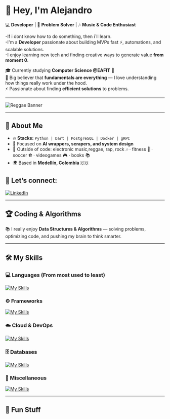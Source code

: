# 👋 Hey, I'm Alejandro  

💻 **Developer** | 🚀 **Problem Solver** | 🎶 **Music & Code Enthusiast**  

-If i dont know how to do something, then i´ll learn.  
-I'm a **Developer** passionate about building MVPs fast ⚡, automations, and scalable solutions.  
-I enjoy learning new tech and finding creative ways to generate value **from moment 0**.

🎓 Currently studying **Computer Science @EAFIT** 🏫  
🧠 Big believer that **fundamentals are everything** — I love understanding how things really work under the hood.  
⚡ Passionate about finding **efficient solutions** to problems.  

---

![Reggae Banner](https://media0.giphy.com/media/v1.Y2lkPTc5MGI3NjExYzh6d2VzZW9ubnQydXplN3Yya3kxcXA3OHRmZ3czNzFkdmRncnpxNiZlcD12MV9pbnRlcm5hbF9naWZfYnlfaWQmY3Q9Zw/127sxeBDbOqdYk/giphy.gif)

---

## 🌟 About Me
- 🔥 **Stacks:** `Python | Dart | PostgreSQL | Docker | gRPC`
- 🎯 Focused on **AI wrappers, scrapers, and system design**
- 🎸 Outside of code: electronic music,reggae, rap, rock 🎶 · fitness 💪  · soccer ⚽ · videogames 🎮 · books 📚
- 🌍 Based in **Medellín, Colombia** 🇨🇴  

## 📩 **Let’s connect:**  
[![LinkedIn](https://img.shields.io/badge/LinkedIn-blue?style=flat-square&logo=linkedin)](https://www.linkedin.com/in/alejandro-arango-mej%C3%ADa-bb272b395/)  

---

## 🏆 Coding & Algorithms  

📚 I really enjoy **Data Structures & Algorithms** — solving problems, optimizing code, and pushing my brain to think smarter.  

---

## 🛠️ My Skills  

### 💻 Languages (From most used to least)
[![My Skills](https://skillicons.dev/icons?i=python,dart,cpp,html,css,bash,r)](https://skillicons.dev)  

### ⚙️ Frameworks 
[![My Skills](https://skillicons.dev/icons?i=django,flutter,fastapi)](https://skillicons.dev)  

### ☁️ Cloud & DevOps  
[![My Skills](https://skillicons.dev/icons?i=docker,aws,gcp,linux,ubuntu,wsl)](https://skillicons.dev)  

### 🗄️ Databases
[![My Skills](https://skillicons.dev/icons?i=postgres,sqlite,mysql)](https://skillicons.dev)

### 🧩 Miscellaneous
[![My Skills](https://skillicons.dev/icons?i=git,github,gmail,postman,vscode,visualstudio,notion)](https://skillicons.dev) 

---

## 🐍 Fun Stuff  

<!--
**sadsax7/sadsax7** is a ✨ _special_ ✨ repository because its `README.md` (this file) appears on your GitHub profile.

Here are some ideas to get you started:

- 🔭 I’m currently working on ...
- 🌱 I’m currently learning ...
- 👯 I’m looking to collaborate on ...
- 🤔 I’m looking for help with ...
- 💬 Ask me about ...
- 📫 How to reach me: ...
- 😄 Pronouns: ...
- ⚡ Fun fact: ...
-->
